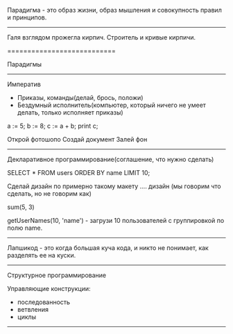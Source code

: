 Парадигма - это образ жизни, образ мышления и совокупность правил и принципов.

-------------------

Галя взглядом прожегла кирпич. 
Строитель и кривые кирпичи.

===========================

Парадигмы

-----------------
Императив

- Приказы, команды(делай, брось, положи)
- Бездумный исполнитель(компьютер, который ничего не умеет делать, только исполняет приказы)

a := 5;
b := 8;
c := a + b;
print c;

Открой фотошопо
Создай документ
Залей фон

------------------

Декларативное программирование(соглашение, что нужно сделать)

SELECT * FROM users ORDER BY name LIMIT 10;

Сделай дизайн по примерно такому макету .... дизайн (мы говорим что сделать, но не говорим как)

sum(5, 3)

getUserNames(10, 'name') - загрузи 10 пользователей с группировкой по полю name.

---------------------

Лапшикод - это когда большая куча кода, и никто не понимает, как разделять ее на куски. 

----------------------
Структурное программирование

Управляющие конструкции:
- последованность
- ветвления 
- циклы

---------------------------







